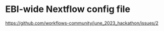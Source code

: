 # EBI-wide Nextflow config file

https://github.com/workflows-community/june_2023_hackathon/issues/2
